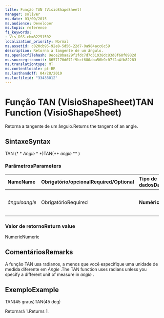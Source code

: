 ```yaml
---
title: Função TAN (VisioShapeSheet)
manager: soliver
ms.date: 03/09/2015
ms.audience: Developer
ms.topic: reference
f1_keywords:
- Vis_DSS.chm82251502
localization_priority: Normal
ms.assetid: c820cb95-92e8-5d56-22d7-0a984acc6c59
description: Retorna a tangente de um ângulo.
ms.openlocfilehash: 9ece28baa29f1fdc7d7d31938dc83d8f68f8982d
ms.sourcegitcommit: 8657170d071f9bcf680aba50b9c07f2a4fb82283
ms.translationtype: MT
ms.contentlocale: pt-BR
ms.lasthandoff: 04/28/2019
ms.locfileid: "33438012"
---
```

# <a name="tan-function-visioshapesheet"></a><span data-ttu-id="3ca4b-103">Função TAN (VisioShapeSheet)</span><span class="sxs-lookup"><span data-stu-id="3ca4b-103">TAN Function (VisioShapeSheet)</span></span>

<span data-ttu-id="3ca4b-104">Retorna a tangente de um ângulo.</span><span class="sxs-lookup"><span data-stu-id="3ca4b-104">Returns the tangent of an angle.</span></span>
  
## <a name="syntax"></a><span data-ttu-id="3ca4b-105">Sintaxe</span><span class="sxs-lookup"><span data-stu-id="3ca4b-105">Syntax</span></span>

<span data-ttu-id="3ca4b-106">TAN (\* \* *Angle* \* \*)</span><span class="sxs-lookup"><span data-stu-id="3ca4b-106">TAN(\*\* *angle* \*\* )</span></span> 
  
### <a name="parameters"></a><span data-ttu-id="3ca4b-107">Parâmetros</span><span class="sxs-lookup"><span data-stu-id="3ca4b-107">Parameters</span></span>

|<span data-ttu-id="3ca4b-108">**Name**</span><span class="sxs-lookup"><span data-stu-id="3ca4b-108">**Name**</span></span>|<span data-ttu-id="3ca4b-109">**Obrigatório/opcional**</span><span class="sxs-lookup"><span data-stu-id="3ca4b-109">**Required/Optional**</span></span>|<span data-ttu-id="3ca4b-110">**Tipo de dados**</span><span class="sxs-lookup"><span data-stu-id="3ca4b-110">**Data Type**</span></span>|<span data-ttu-id="3ca4b-111">**Descrição**</span><span class="sxs-lookup"><span data-stu-id="3ca4b-111">**Description**</span></span>|
|:-----|:-----|:-----|:-----|
| <span data-ttu-id="3ca4b-112">_ângulo_</span><span class="sxs-lookup"><span data-stu-id="3ca4b-112">_angle_</span></span> <br/> |<span data-ttu-id="3ca4b-113">Obrigatório</span><span class="sxs-lookup"><span data-stu-id="3ca4b-113">Required</span></span>  <br/> |<span data-ttu-id="3ca4b-114">**Numérica**</span><span class="sxs-lookup"><span data-stu-id="3ca4b-114">**Numeric**</span></span> <br/> |<span data-ttu-id="3ca4b-115">O ângulo do qual obter a tangente.</span><span class="sxs-lookup"><span data-stu-id="3ca4b-115">The angle of which to get the tangent.</span></span>  <br/> |
   
### <a name="return-value"></a><span data-ttu-id="3ca4b-116">Valor de retorno</span><span class="sxs-lookup"><span data-stu-id="3ca4b-116">Return value</span></span>

<span data-ttu-id="3ca4b-117">Numeric</span><span class="sxs-lookup"><span data-stu-id="3ca4b-117">Numeric</span></span>
  
## <a name="remarks"></a><span data-ttu-id="3ca4b-118">Comentários</span><span class="sxs-lookup"><span data-stu-id="3ca4b-118">Remarks</span></span>

<span data-ttu-id="3ca4b-119">A função TAN usa radianos, a menos que você especifique uma unidade de medida diferente em *Angle* .</span><span class="sxs-lookup"><span data-stu-id="3ca4b-119">The TAN function uses radians unless you specify a different unit of measure in  *angle*  .</span></span> 
  
## <a name="example"></a><span data-ttu-id="3ca4b-120">Exemplo</span><span class="sxs-lookup"><span data-stu-id="3ca4b-120">Example</span></span>

<span data-ttu-id="3ca4b-121">TAN(45 graus)</span><span class="sxs-lookup"><span data-stu-id="3ca4b-121">TAN(45 deg)</span></span> 
  
<span data-ttu-id="3ca4b-122">Retornará 1.</span><span class="sxs-lookup"><span data-stu-id="3ca4b-122">Returns 1.</span></span> 
  

